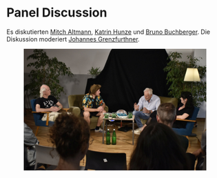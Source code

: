 # Panel Discussion

Es diskutierten [Mitch Altmann](https://en.wikipedia.org/wiki/Mitch\_Altman), [Katrin Hunze](https://raumperspektive.com/) und [Bruno Buchberger](https://en.wikipedia.org/wiki/Bruno\_Buchberger). Die Diskussion moderiert [Johannes Grenzfurthner](https://en.wikipedia.org/wiki/Johannes\_Grenzfurthner).

<figure><img src="../../.gitbook/assets/_ARS0151.jpg" alt=""><figcaption></figcaption></figure>
